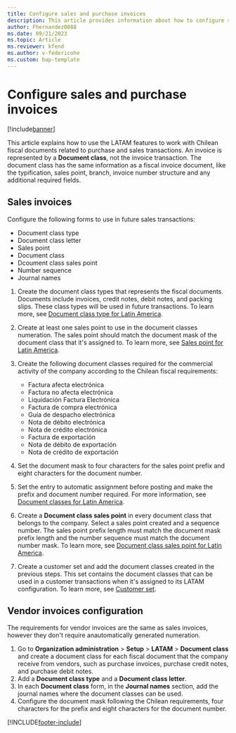```yaml
---
title: Configure sales and purchase invoices
description: This article provides information about how to configure sales and purchase invoices for a Chilean company. 
author: Fhernandez0088
ms.date: 09/21/2023
ms.topic: Article
ms.reviewer: kfend
ms.author: v-federicohe
ms.custom: bap-template
---
```


# Configure sales and purchase invoices

[!include[banner](../../includes/banner.md)]

This article explains how to use the LATAM features to work with Chilean fiscal documents related to purchase and sales transactions. An invoice is represented by a **Document class**, not the invoice transaction. The document class has the same information as a fiscal invoice document, like the typification, sales point, branch, invoice number structure and any additional required fields.

## Sales invoices

Configure the following forms to use in future sales transactions:

- Document class type
- Document class letter
- Sales point
- Document class
- Dcoument class sales point
- Number sequence
- Journal names


1. Create the document class types that represents the fiscal documents. Documents include invoices, credit notes, debit notes, and packing slips. These class types will be used in future transactions. To learn more, see [Document class type for Latin America](../ltm-core-document-class-type.md).
2. Create at least one sales point to use in the document classes numeration. The sales point should match the document mask of the document class that it's assigned to. To learn more, see [Sales point for Latin America](ltm-core-sales-point-prefixes.md).
3. Create the following document classes required for the commercial activity of the company according to the Chilean fiscal requirements: 

   - Factura afecta electrónica
   - Factura no afecta electrónica
   - Liquidación Factura Electrónica
   - Factura de compra electrónica
   - Guía de despacho electrónica
   - Nota de débito electrónica
   - Nota de crédito electrónica
   - Factura de exportación
   - Nota de débito de exportación
   - Nota de crédito de exportación

4. Set the document mask to four characters for the sales point prefix and eight characters for the document number.
5. Set the entry to automatic assignment before posting and make the prefix and document number required. For more information, see [Document classes for Latin America](../ltm-core-document-class.md). 
6. Create a **Document class sales point** in every document class that belongs to the company. Select a sales point created and a sequence number. The sales point prefix length must match the document mask prefix length and the number sequence must match the document number mask. To learn more, see [Document class sales point for Latin America](../ltm-core-document-class-sales-point.md).
7. Create a customer set and add the document classes created in the previous steps. This set contains the document classes that can be used in a customer transactions when it's assigned to its LATAM configuration. To learn more, see [Customer set](../ltm-core-customers-set.md).

## Vendor invoices configuration

The requirements for vendor invoices are the same as sales invoices, however they don't require anautomatically generated numeration. 

1. Go to **Organization administration** > **Setup** > **LATAM** > **Document class** and create a document class for each fiscal document that the company receive from vendors, such as purchase invoices, purchase credit notes, and purchase debit notes. 
2. Add a **Document class type** and a **Document class letter**.
4. In each **Document class** form, in the **Journal names** section, add the journal names where the document classes can be used. 
5. Configure the document mask following the Chilean requirements, four characters for the prefix and eight characters for the document number.




[!INCLUDE[footer-include](../../../includes/footer-banner.md)]
